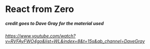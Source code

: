 # React from Zero

##### credit goes to Dave Gray for the material used
###### https://www.youtube.com/watch?v=RVFAyFWO4go&list=WL&index=8&t=15s&ab_channel=DaveGray